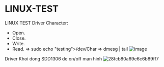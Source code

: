 # LINUX-TEST
LINUX TEST
Driver Character:
- Open.
- Close.
- Write.
- Read.
  => sudo echo "testing">/dev/Char
  => dmesg | tail
  ![image](https://github.com/nlhtien/LINUX-TEST/assets/156217898/b233d979-78bd-47cc-800b-3ad80188ca57)

Driver Khoi dong SDD1306 de on/off man hinh
![28fcb80a69e6c6b89ff7](https://github.com/nlhtien/LINUX-TEST/assets/156217898/79c5c137-4214-4b50-a110-1cd7c4dee652)
